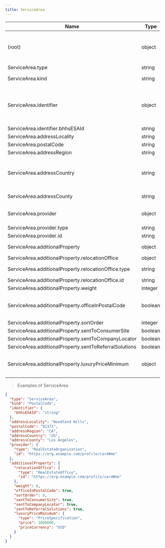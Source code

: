 ```yaml
---
title: ServiceArea
---
```

| Name | Type | Description |
|---|---|---|
| (root) | object | an area when a provider provides a service. additional information available; see [Using Service Areas](/reference-using-service-area) |
| ServiceArea.type | string | "ServiceArea" |
| ServiceArea.kind | string | ServiceArea sub-type.  City or PostalCode |
| ServiceArea.identifier | object | vendor namespaced item identifiers, value should be stored and included in any future events that reference the same item. |
| ServiceArea.identifier.bhhsESAId | string | BHHS internal ESA ID |
| ServiceArea.addressLocality | string | City, Township. |
| ServiceArea.postalCode | string | Zip/Post Code |
| ServiceArea.addressRegion | string | State or Province. |
| ServiceArea.addressCountry | string | The country. For example, USA. You can also provide the two-letter ISO 3166-1 alpha-2 country code. |
| ServiceArea.addressCounty | string | the county (us real estate extension) |
| ServiceArea.provider | object | a broker or company who provides service in the ServiceArea |
| ServiceArea.provider.type | string | "RealEstateOrganization" |
| ServiceArea.provider.id | string | profile URI |
| ServiceArea.additionalProperty | object | BHHS specific ServiceArea properties |
| ServiceArea.additionalProperty.relocationOffice | object | relocation office |
| ServiceArea.additionalProperty.relocationOffice.type | string | The item type (Linked-Data @type) |
| ServiceArea.additionalProperty.relocationOffice.id | string | - |
| ServiceArea.additionalProperty.weight | integer | weight |
| ServiceArea.additionalProperty.officeInPostalCode | boolean | true if the service area provider is physically located in the ServiceArea. |
| ServiceArea.additionalProperty.sortOrder | integer | sort order |
| ServiceArea.additionalProperty.sentToConsumerSite | boolean | sent to consumer site |
| ServiceArea.additionalProperty.sentToCompanyLocator | boolean | sent to company locator |
| ServiceArea.additionalProperty.sentToReferralSolutions | boolean | sent to referral solutions |
| ServiceArea.additionalProperty.luxuryPriceMinimum | object | minimum price for a property listing in the area to be considered a luxury property |

> Examples of ServiceArea

```json
{
  "type": "ServiceArea",
  "kind": "PostalCode",
  "identifier": {
    "bhhsESAId": "string"
  },
  "addressLocality": "Woodland Hills",
  "postalCode": "91371",
  "addressRegion": "CA",
  "addressCountry": "US",
  "addressCounty": "Los Angeles",
  "provider": {
    "type": "RealEstateOrganization",
    "id": "https://org.example.com/profile/card#me"
  },
  "additionalProperty": {
    "relocationOffice": {
      "type": "RealEstateOffice",
      "id": "https://org.example.com/profile/card#me"
    },
    "weight": 0,
    "officeInPostalCode": true,
    "sortOrder": 0,
    "sentToConsumerSite": true,
    "sentToCompanyLocator": true,
    "sentToReferralSolutions": true,
    "luxuryPriceMinimum": {
      "type": "PriceSpecification",
      "price": 1000000,
      "priceCurrency": "USD"
    }
  }
}
```


